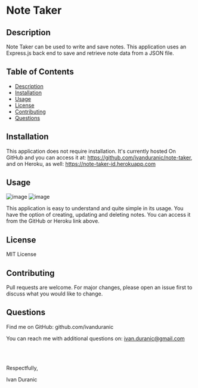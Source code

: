 # Note Taker

## Description

Note Taker can be used to write and save notes. This application uses an Express.js back end to save and retrieve note data from a JSON file.

## Table of Contents
- [Description](#description)
- [Installation](#installation)
- [Usage](#usage)
- [License](#license)
- [Contributing](#contributing)
- [Questions](#questions)

## Installation

This application does not require installation. It's currently hosted On GitHub and you can access it at: https://github.com/ivanduranic/note-taker, and on Heroku, as well: https://note-taker-id.herokuapp.com

## Usage

![image](https://user-images.githubusercontent.com/61889668/102030549-31c4f900-3d81-11eb-8e37-f63c46590995.png)
![image](https://user-images.githubusercontent.com/61889668/102030594-5c16b680-3d81-11eb-8c5d-90dcd7f2389c.png)

This application is easy to understand and quite simple in its usage. You have the option of creating, updating and deleting notes. You can access it from the GitHub or Heroku link above. 

## License

MIT License

## Contributing

Pull requests are welcome. For major changes, please open an issue first to discuss what you would like to change.

## Questions

Find me on GitHub: github.com/ivanduranic

You can reach me with additional questions on: ivan.duranic@gmail.com

<br><br>

Respectfully,

Ivan Duranic